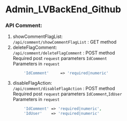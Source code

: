 # Admin_LVBackEnd_Github

### API Comment:

1. showCommentFlagList: \
   `/api/comment/showCommentFlagList` : GET method
2. deleteFlagComment: \
   `/api/comment/deleteFlagComment` : POST method \
   Required post `request` parameters `IdComment`\
   Parameters in `request`

```php
        'IdComment'     => 'required|numeric'
```

3. disableFlagAction: \
   `/api/comment/disableFlagAction` : POST method \
   Required post `request` parameters `IdComment`,`IdUser`\
   Parameters in `request`

```php
        'IdComment' => 'required|numeric',
        'IdUser'    => 'required|numeric'
```
